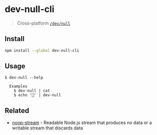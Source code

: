 # dev-null-cli

> Cross-platform [`/dev/null`](https://en.wikipedia.org/wiki/Null_device)

## Install

```sh
npm install --global dev-null-cli
```

## Usage

```
$ dev-null --help

  Examples
    $ dev-null | cat
    $ echo '🦄' | dev-null
```

## Related

- [noop-stream](https://github.com/sindresorhus/noop-stream) - Readable Node.js stream that produces no data or a writable stream that discards data
